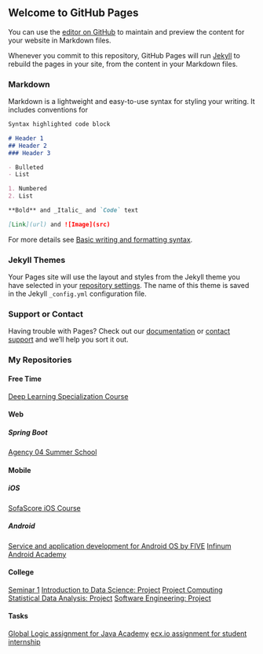 ## Welcome to GitHub Pages

You can use the [editor on GitHub](https://github.com/ismandre/starter/edit/main/README.md) to maintain and preview the content for your website in Markdown files.

Whenever you commit to this repository, GitHub Pages will run [Jekyll](https://jekyllrb.com/) to rebuild the pages in your site, from the content in your Markdown files.

### Markdown

Markdown is a lightweight and easy-to-use syntax for styling your writing. It includes conventions for

```markdown
Syntax highlighted code block

# Header 1
## Header 2
### Header 3

- Bulleted
- List

1. Numbered
2. List

**Bold** and _Italic_ and `Code` text

[Link](url) and ![Image](src)
```

For more details see [Basic writing and formatting syntax](https://docs.github.com/en/github/writing-on-github/getting-started-with-writing-and-formatting-on-github/basic-writing-and-formatting-syntax).

### Jekyll Themes

Your Pages site will use the layout and styles from the Jekyll theme you have selected in your [repository settings](https://github.com/ismandre/starter/settings/pages). The name of this theme is saved in the Jekyll `_config.yml` configuration file.

### Support or Contact

Having trouble with Pages? Check out our [documentation](https://docs.github.com/categories/github-pages-basics/) or [contact support](https://support.github.com/contact) and we’ll help you sort it out.

### My Repositories

#### Free Time

[Deep Learning Specialization Course](https://github.com/ismandre/deep-learning-specialization)

#### Web

##### Spring Boot

[Agency 04 Summer School](https://github.com/ismandre/ag04-pizzaApp)

#### Mobile 

##### iOS

[SofaScore iOS Course](https://github.com/ismandre/sofascore-ios-course)

##### Android

[Service and application development for Android OS by FIVE](https://github.com/ismandre/android-vjestina-tmdb)
[Infinum Android Academy](https://github.com/ismandre/isa-shows-app-dnaram)

#### College

[Seminar 1](https://github.com/ismandre/seminar-1)
[Introduction to Data Science: Project](https://github.com/ismandre/uzop-heart-disease)
[Project Computing](https://github.com/ismandre/Projekt-R)
[Statistical Data Analysis: Project](https://github.com/ismandre/Statisticka-Analiza-Podataka-Projekt)
[Software Engineering: Project](https://github.com/ismandre/Programsko-Inzenjerstvo-Projekt)

#### Tasks

[Global Logic assignment for Java Academy](https://github.com/ismandre/global-logic-assignment)
[ecx.io assignment for student internship](https://github.com/ismandre/ecxio-DemoApp)

